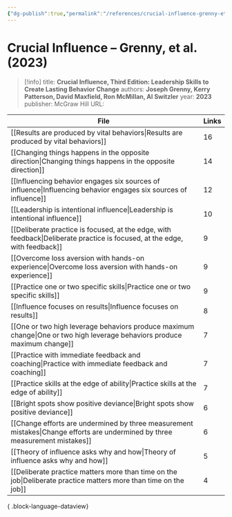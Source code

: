 ```yaml
---
{"dg-publish":true,"permalink":"/references/crucial-influence-grenny-et-al-2023/"}
---
```



# Crucial Influence – Grenny, et al. (2023)

> [!info]
> title: **Crucial Influence, Third Edition: Leadership Skills to Create Lasting Behavior Change**
> authors: **Joseph Grenny, Kerry Patterson, David Maxfield, Ron McMillan, Al Switzler**
> year: **2023**
> publisher: McGraw Hill
> URL: 



| File                                                                                                                            | Links |
| ------------------------------------------------------------------------------------------------------------------------------- | ----- |
| [[Results are produced by vital behaviors\|Results are produced by vital behaviors]]                                         | 16    |
| [[Changing things happens in the opposite direction\|Changing things happens in the opposite direction]]                     | 14    |
| [[Influencing behavior engages six sources of influence\|Influencing behavior engages six sources of influence]]             | 12    |
| [[Leadership is intentional influence\|Leadership is intentional influence]]                                                 | 10    |
| [[Deliberate practice is focused, at the edge, with feedback\|Deliberate practice is focused, at the edge, with feedback]]   | 9     |
| [[Overcome loss aversion with hands-on experience\|Overcome loss aversion with hands-on experience]]                         | 9     |
| [[Practice one or two specific skills\|Practice one or two specific skills]]                                                 | 9     |
| [[Influence focuses on results\|Influence focuses on results]]                                                               | 8     |
| [[One or two high leverage behaviors produce maximum change\|One or two high leverage behaviors produce maximum change]]     | 7     |
| [[Practice with immediate feedback and coaching\|Practice with immediate feedback and coaching]]                             | 7     |
| [[Practice skills at the edge of ability\|Practice skills at the edge of ability]]                                           | 7     |
| [[Bright spots show positive deviance\|Bright spots show positive deviance]]                                                 | 6     |
| [[Change efforts are undermined by three measurement mistakes\|Change efforts are undermined by three measurement mistakes]] | 6     |
| [[Theory of influence asks why and how\|Theory of influence asks why and how]]                                               | 5     |
| [[Deliberate practice matters more than time on the job\|Deliberate practice matters more than time on the job]]             | 4     |

{ .block-language-dataview}
